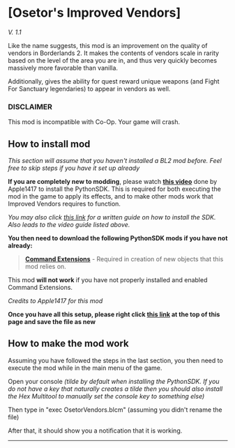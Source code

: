 # [Osetor's Improved Vendors]
*V. 1.1*

Like the name suggests, this mod is an improvement on the quality of vendors in Borderlands 2. It makes the contents of vendors scale in rarity based on the level of the area you are in, and thus very quickly becomes massively more favorable than vanilla.

Additionally, gives the ability for quest reward unique weapons (and Fight For Sanctuary legendaries) to appear in vendors as well.


### DISCLAIMER

This mod is incompatible with Co-Op. Your game will crash.




## How to install mod

*This section will assume that you haven't installed a BL2 mod before. Feel free to skip steps if you have it set up already*

**If you are completely new to modding**, please watch **[this video](https://www.youtube.com/watch?v=57WxvASCX70&t=1s)** done by Apple1417 to install the PythonSDK. This is required for both executing the mod in the game to apply its effects, and to make other mods work that Improved Vendors requires to function.

*You may also click [this link](https://bl-sdk.github.io/) for a written guide on how to install the SDK. Also leads to the video guide listed above.*

**You then need to download the following PythonSDK mods if you have not already:**

> **[Command Extensions](https://bl-sdk.github.io/mods/CommandExtensions/)** - Required in creation of new objects that this mod relies on.

This mod **will not work** if you have not properly installed and enabled Command Extensions.

*Credits to Apple1417 for this mod*


**Once you have all this setup, please right click [this link](https://raw.githubusercontent.com/osetor74/BLCMods/master/Borderlands%202%20mods/osetor74/Oselands%20Standalones/Osetor's%20Improved%20Vendors/OsetorVendors.blcm) at the top of this page and save the file as new**


## How to make the mod work

Assuming you have followed the steps in the last section, you then need to execute the mod while in the main menu of the game.

Open your console
*(tilde by default when installing the PythonSDK. If you do not have a key that naturally creates a tilde then you should also install the Hex Multitool to manually set the console key to something else)*

Then type in "exec OsetorVendors.blcm" (assuming you didn't rename the file)

After that, it should show you a notification that it is working.


---
